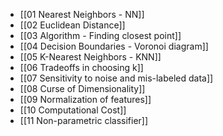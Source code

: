 - [[01 Nearest Neighbors - NN]]
- [[02 Euclidean Distance]]
- [[03 Algorithm - Finding closest point]]
- [[04 Decision Boundaries - Voronoi diagram]]
- [[05 K-Nearest Neighbors - KNN]]
- [[06 Tradeoffs in choosing k]]
- [[07 Sensitivity to noise and mis-labeled data]]
- [[08 Curse of Dimensionality]]
- [[09 Normalization of features]]
- [[10 Computational Cost]]
- [[11 Non-parametric classifier]]
